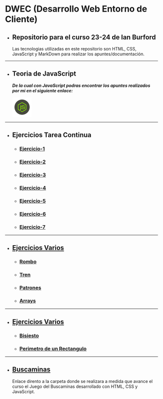 # DWEC (Desarrollo Web Entorno de Cliente)

- ## Repositorio para el curso 23-24 de Ian Burford

  Las tecnologias utilizadas en este repositorio son HTML, CSS, JavaScript y MarkDown para realizar los apuntes/documentación.

---

- ## Teoria de JavaScript

  _**De la cual con JavaScript podras encontrar los apuntes realizados por mi en el siguiente enlace:**_

  [![Documentancion de JavaScript](documentos/image.png)](documentos/JavaScript.md)

---

- ## Ejercicios Tarea Continua
  - ### [Ejercicio-1](https://github.com/IanDAW2/GitHubProject/blob/eaefdac59ec2f85fc2aa4d45b278d8dc3bd9f05c/Ejercicios/TareaContinua/EjerContinuo.html)
  - ### [Ejercicio-2](https://github.com/IanDAW2/GitHubProject/blob/afc1a99e16e25ef867a646e1a3103f1e2d02b082/Ejercicios/TareaContinua/EjerContinuo.html)
  - ### [Ejercicio-3](https://github.com/IanDAW2/GitHubProject/blob/5a7ef04543ee8b5bd57a03447a68611073bc8be7/Ejercicios/TareaContinua/EjerContinuo.html)
  - ### [Ejercicio-4](https://github.com/IanDAW2/GitHubProject/blob/2e227112f31bb5da43899d8c6feafb28df2095a3/Ejercicios/TareaContinua/EjerContinuo.html)
  - ### [Ejercicio-5](https://github.com/IanDAW2/GitHubProject/blob/d058f0a3952333b4940d5825397b2e89c9f72943/Ejercicios/TareaContinua/EjerContinuo.html)
  - ### [Ejercicio-6](https://github.com/IanDAW2/GitHubProject/blob/73410a184d8fe1727c87b9a3c505699be2739ef6/Ejercicios/TareaContinua/EjerContinuo.html)
  - ### [Ejercicio-7]()

---

- ## [Ejercicios Varios](Ejercicios/Varios/)

  - ### [Rombo](Ejercicios/Varios/Rombo/)
  - ### [Tren](Ejercicios/Varios/Tren/)
  - ### [Patrones](Ejercicios/Varios/BuscaPatrones/)
  - ### [Arrays](Ejercicios/Varios/Arrays/)

---

- ## [Ejercicios Varios](Ejercicios/Number/)

  - ### [Bisiesto](Ejercicios/Number/ejBisiesto.html)
  - ### [Perimetro de un Rectangulo](Ejercicios/Number/perimetroRectangulo.html)

---

- ## [Buscaminas](Ejercicios/Buscaminas/)
  Enlace dirento a la carpeta donde se realizara a medida que avance el curso el Juego del Buscaminas desarrollado con HTML, CSS y JavaScript.
